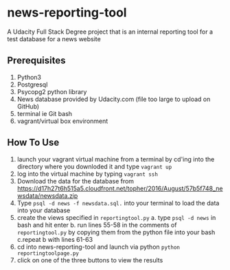 # news-reporting-tool
A Udacity Full Stack Degree project that is an internal reporting tool for a test database for a news website

## Prerequisites
1. Python3
2. Postgresql
3. Psycopg2 python library
4. News database provided by Udacity.com (file too large to upload on GitHub)
5. terminal ie Git bash
6. vagrant/virtual box environment


## How To Use
1. launch your vagrant virtual machine from a terminal by cd'ing into the directory where you downloded it and type `vagrant up`
2. log into the virtual machine by typing `vagrant ssh`
3. Download the data for the database from https://d17h27t6h515a5.cloudfront.net/topher/2016/August/57b5f748_newsdata/newsdata.zip
4. Type `psql -d news -f newsdata.sql.` into your terminal to load the data into your database 
3. create the views specified in `reportingtool.py` 
  a. type `psql -d news` in bash and hit enter
  b. run lines 55-58 in the comments of `reportingtool.py` by copying them from the python file into your bash
  c.repeat b with lines 61-63
4. cd into news-reporting-tool and launch via python `python reportingtoolpage.py`
5. click on one of the three buttons to view the results
